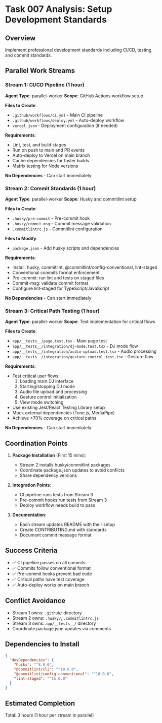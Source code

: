 # Task 007 Analysis: Setup Development Standards

## Overview
Implement professional development standards including CI/CD, testing, and commit standards.

## Parallel Work Streams

### Stream 1: CI/CD Pipeline (1 hour)
**Agent Type**: parallel-worker
**Scope**: GitHub Actions workflow setup

**Files to Create**:
- `.github/workflows/ci.yml` - Main CI pipeline
- `.github/workflows/deploy.yml` - Auto-deploy workflow
- `vercel.json` - Deployment configuration (if needed)

**Requirements**:
- Lint, test, and build stages
- Run on push to main and PR events
- Auto-deploy to Vercel on main branch
- Cache dependencies for faster builds
- Matrix testing for Node versions

**No Dependencies** - Can start immediately

### Stream 2: Commit Standards (1 hour)
**Agent Type**: parallel-worker
**Scope**: Husky and commitlint setup

**Files to Create**:
- `.husky/pre-commit` - Pre-commit hook
- `.husky/commit-msg` - Commit message validation
- `.commitlintrc.js` - Commitlint configuration

**Files to Modify**:
- `package.json` - Add husky scripts and dependencies

**Requirements**:
- Install: husky, commitlint, @commitlint/config-conventional, lint-staged
- Conventional commits format enforcement
- Pre-commit: run lint and tests on staged files
- Commit-msg: validate commit format
- Configure lint-staged for TypeScript/JavaScript

**No Dependencies** - Can start immediately

### Stream 3: Critical Path Testing (1 hour)
**Agent Type**: parallel-worker
**Scope**: Test implementation for critical flows

**Files to Create**:
- `app/__tests__/page.test.tsx` - Main page test
- `app/__tests__/integration/dj-mode.test.tsx` - DJ mode flow
- `app/__tests__/integration/audio-upload.test.tsx` - Audio processing
- `app/__tests__/integration/gesture-control.test.tsx` - Gesture flow

**Requirements**:
- Test critical user flows:
  1. Loading main DJ interface
  2. Starting/stopping DJ mode
  3. Audio file upload and processing
  4. Gesture control initialization
  5. View mode switching
- Use existing Jest/React Testing Library setup
- Mock external dependencies (Tone.js, MediaPipe)
- Achieve >70% coverage on critical paths

**No Dependencies** - Can start immediately

## Coordination Points

1. **Package Installation** (First 15 mins):
   - Stream 2 installs husky/commitlint packages
   - Coordinate package.json updates to avoid conflicts
   - Share dependency versions

2. **Integration Points**:
   - CI pipeline runs tests from Stream 3
   - Pre-commit hooks run tests from Stream 3
   - Deploy workflow needs build to pass

3. **Documentation**:
   - Each stream updates README with their setup
   - Create CONTRIBUTING.md with standards
   - Document commit message format

## Success Criteria
- ✅ CI pipeline passes on all commits
- ✅ Commits follow conventional format
- ✅ Pre-commit hooks prevent bad code
- ✅ Critical paths have test coverage
- ✅ Auto-deploy works on main branch

## Conflict Avoidance
- Stream 1 owns: `.github/` directory
- Stream 2 owns: `.husky/`, `.commitlintrc.js`
- Stream 3 owns: `app/__tests__/` directory
- Coordinate package.json updates via comments

## Dependencies to Install
```json
{
  "devDependencies": {
    "husky": "^8.0.0",
    "@commitlint/cli": "^18.0.0",
    "@commitlint/config-conventional": "^18.0.0",
    "lint-staged": "^15.0.0"
  }
}
```

## Estimated Completion
Total: 3 hours (1 hour per stream in parallel)